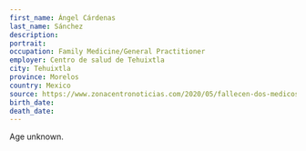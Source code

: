 ```yaml
---
first_name: Ángel Cárdenas
last_name: Sánchez
description: 
portrait: 
occupation: Family Medicine/General Practitioner
employer: Centro de salud de Tehuixtla
city: Tehuixtla
province: Morelos
country: Mexico
source: https://www.zonacentronoticias.com/2020/05/fallecen-dos-medicos-en-jojutla-por-covid-19-son-cinco-los-trabajadores-de-la-zona-que-han-perdido-la-vida/
birth_date: 
death_date: 
---
```


Age unknown.